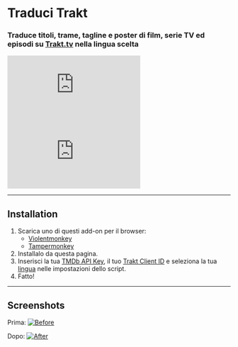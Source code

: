 # Traduci Trakt

### Traduce titoli, trame, tagline e poster di film, serie TV ed episodi su [Trakt.tv](https://trakt.tv/) nella lingua scelta

[![Version](https://flat.badgen.net/runkit/iFelix18/userscript-version/Trakt-Userscripts/userscripts/meta/translate-trakt.meta.js)](#)
[![Size](https://flat.badgen.net/badgesize/normal/iFelix18/Trakt-Userscripts/master/userscripts\translate-trakt.user.js)](#)

---

## Installation

1. Scarica uno di questi add-on per il browser:
    - [Violentmonkey](https://violentmonkey.github.io/)
    - [Tampermonkey](https://www.tampermonkey.net/)
2. Installalo da questa pagina.
3. Inserisci la tua [TMDb API Key](https://developers.themoviedb.org/3/), il tuo [Trakt Client ID](https://trakt.tv/oauth/applications/new) e seleziona la tua [lingua](https://developers.themoviedb.org/3/configuration/get-primary-translations) nelle impostazioni dello script.
4. Fatto!

---

## Screenshots

Prima:
[![Before](https://i.imgur.com/ZWn3VJe.png "Before")](#)

Dopo:
[![After](https://i.imgur.com/KuKI4Pt.gif "After")](#)
